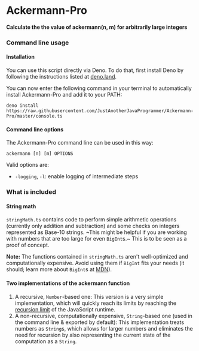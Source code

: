 # Ackermann-Pro
**Calculate the the value of ackermann(n, m) for arbitrarily large integers**

### Command line usage
#### Installation
You can use this script directly via Deno. To do that, first install Deno by following the instructions listed at [deno.land](https://deno.land/).

You can now enter the following command in your terminal to automatically install Ackermann-Pro and add it to your PATH:
```
deno install https://raw.githubusercontent.com/JustAnotherJavaProgrammer/Ackermann-Pro/master/console.ts
```

#### Command line options
The Ackermann-Pro command line can be used in this way:
```
ackermann [n] [m] OPTIONS
```
Valid options are:
* `-logging`, `-l`: enable logging of intermediate steps

### What is included
#### String math
`stringMath.ts` contains code to perform simple arithmetic operations (currently only addition and subtraction) and some checks on integers represented as Base-10 strings. 
~This might be helpful if you are working with numbers that are too large for even `BigInt`s.~ This is to be seen as a proof of concept.

**Note:** The functions contained in `stringMath.ts` aren't well-optimized and computationally expensive. Avoid using them if `BigInt` fits your needs (it should; learn more about `BigInt`s at [MDN](https://developer.mozilla.org/en-US/docs/Web/JavaScript/Data_structures#BigInt_type)).
#### Two implementations of the ackermann function
1. A recursive, `Number`-based one: This version is a very simple implementation, which will quickly reach its limits by reaching the [recursion limit](https://developer.mozilla.org/en-US/docs/Web/JavaScript/Reference/Errors/Too_much_recursion) of the JavaScript runtime.
1. A non-recursive, computationally expensive, `String`-based one (used in the command line & exported by default): This implementation treats numbers as `String`s, which allows for larger numbers and eliminates the need for recursion by also representing the current state of the computation as a `String`.
